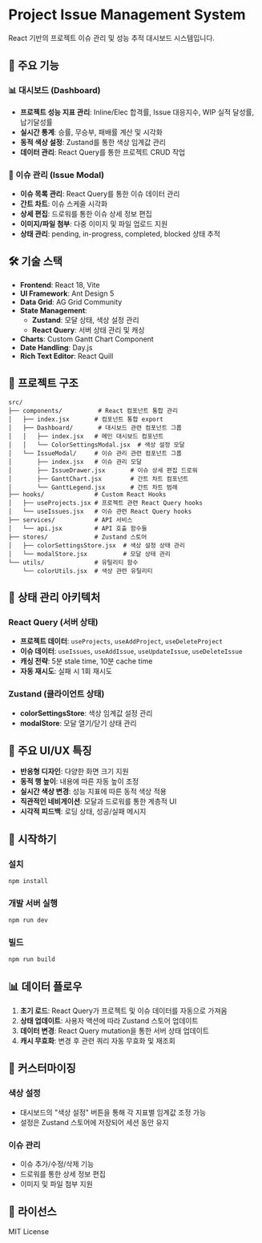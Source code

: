 # Project Issue Management System

React 기반의 프로젝트 이슈 관리 및 성능 추적 대시보드 시스템입니다.

## 🚀 주요 기능

### 📊 대시보드 (Dashboard)

- **프로젝트 성능 지표 관리**: Inline/Elec 합격률, Issue 대응지수, WIP 실적 달성률, 납기달성률
- **실시간 통계**: 승률, 무승부, 패배률 계산 및 시각화
- **동적 색상 설정**: Zustand를 통한 색상 임계값 관리
- **데이터 관리**: React Query를 통한 프로젝트 CRUD 작업

### 🔧 이슈 관리 (Issue Modal)

- **이슈 목록 관리**: React Query를 통한 이슈 데이터 관리
- **간트 차트**: 이슈 스케줄 시각화
- **상세 편집**: 드로워를 통한 이슈 상세 정보 편집
- **이미지/파일 첨부**: 다중 이미지 및 파일 업로드 지원
- **상태 관리**: pending, in-progress, completed, blocked 상태 추적

## 🛠 기술 스택

- **Frontend**: React 18, Vite
- **UI Framework**: Ant Design 5
- **Data Grid**: AG Grid Community
- **State Management**:
  - **Zustand**: 모달 상태, 색상 설정 관리
  - **React Query**: 서버 상태 관리 및 캐싱
- **Charts**: Custom Gantt Chart Component
- **Date Handling**: Day.js
- **Rich Text Editor**: React Quill

## 📁 프로젝트 구조

```
src/
├── components/          # React 컴포넌트 통합 관리
│   ├── index.jsx       # 컴포넌트 통합 export
│   ├── Dashboard/       # 대시보드 관련 컴포넌트 그룹
│   │   ├── index.jsx   # 메인 대시보드 컴포넌트
│   │   └── ColorSettingsModal.jsx  # 색상 설정 모달
│   └── IssueModal/     # 이슈 관리 관련 컴포넌트 그룹
│       ├── index.jsx   # 이슈 관리 모달
│       ├── IssueDrawer.jsx       # 이슈 상세 편집 드로워
│       ├── GanttChart.jsx        # 간트 차트 컴포넌트
│       └── GanttLegend.jsx       # 간트 차트 범례
├── hooks/              # Custom React Hooks
│   ├── useProjects.jsx # 프로젝트 관련 React Query hooks
│   └── useIssues.jsx   # 이슈 관련 React Query hooks
├── services/           # API 서비스
│   └── api.jsx         # API 호출 함수들
├── stores/             # Zustand 스토어
│   ├── colorSettingsStore.jsx  # 색상 설정 상태 관리
│   └── modalStore.jsx          # 모달 상태 관리
└── utils/              # 유틸리티 함수
    └── colorUtils.jsx  # 색상 관련 유틸리티
```

## 🔄 상태 관리 아키텍처

### React Query (서버 상태)

- **프로젝트 데이터**: `useProjects`, `useAddProject`, `useDeleteProject`
- **이슈 데이터**: `useIssues`, `useAddIssue`, `useUpdateIssue`, `useDeleteIssue`
- **캐싱 전략**: 5분 stale time, 10분 cache time
- **자동 재시도**: 실패 시 1회 재시도

### Zustand (클라이언트 상태)

- **colorSettingsStore**: 색상 임계값 설정 관리
- **modalStore**: 모달 열기/닫기 상태 관리

## 🎨 주요 UI/UX 특징

- **반응형 디자인**: 다양한 화면 크기 지원
- **동적 행 높이**: 내용에 따른 자동 높이 조정
- **실시간 색상 변경**: 성능 지표에 따른 동적 색상 적용
- **직관적인 네비게이션**: 모달과 드로워를 통한 계층적 UI
- **시각적 피드백**: 로딩 상태, 성공/실패 메시지

## 🚀 시작하기

### 설치

```bash
npm install
```

### 개발 서버 실행

```bash
npm run dev
```

### 빌드

```bash
npm run build
```

## 📊 데이터 플로우

1. **초기 로드**: React Query가 프로젝트 및 이슈 데이터를 자동으로 가져옴
2. **상태 업데이트**: 사용자 액션에 따라 Zustand 스토어 업데이트
3. **데이터 변경**: React Query mutation을 통한 서버 상태 업데이트
4. **캐시 무효화**: 변경 후 관련 쿼리 자동 무효화 및 재조회

## 🔧 커스터마이징

### 색상 설정

- 대시보드의 "색상 설정" 버튼을 통해 각 지표별 임계값 조정 가능
- 설정은 Zustand 스토어에 저장되어 세션 동안 유지

### 이슈 관리

- 이슈 추가/수정/삭제 기능
- 드로워를 통한 상세 정보 편집
- 이미지 및 파일 첨부 지원

## 📝 라이선스

MIT License
